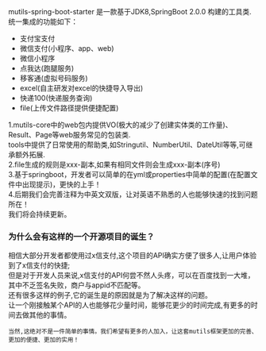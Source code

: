 mutils-spring-boot-starter 是一款基于JDK8,SpringBoot 2.0.0 构建的工具类.
统一集成的功能如下：
 - 支付宝支付
 - 微信支付(小程序、app、web)
 - 微信小程序
 - 点我达(跑腿服务)
 - 移客通(虚拟号码服务)
 - excel(自主研发对excel的快捷导入导出)
 - 快递100(快递服务查询)
 - file(上传文件路径提供便捷配置)
 
 
 1.mutils-core中的web包内提供VO(极大的减少了创建实体类的工作量)、Result、Page等web服务常见的包装类.<br/>
    tools中提供了日常使用的帮助类,如Stringutil、NumberUtil、DateUtil等等,可继承额外拓展.<br/>
 2.file生成的规则是xxx-副本,如果有相同文件则会生成xxx-副本(序号)<br/>
 3.基于springboot，开发者可以简单的在yml或properties中简单的配置(在配置文件中出现提示)，更快的上手！<br/>
 4.后期我们会完善注释为中英文双版，让对英语不熟悉的人也能够快速的找到问题所在！<br/>
   我们将会持续更新。<br/>

<h3>为什么会有这样的一个开源项目的诞生？</h3>
 	相信大部分开发者都使用过x信支付,这个项目的API确实方便了很多人,让用户体验到了x信支付的快捷;<br/>
	但是对于开发人员来说,x信支付的API何尝不然人头疼，可以在百度找到一大堆，其中不乏签名失败，商户与appid不匹配等。<br/>
	还有很多这样的例子,它的诞生是的原因就是为了解决这样的问题。<br/>
	让一个刚接触某个API的人也能够花少量时间，能够花更少的时间完成,有更多的时间去做其他的事情。<br/>
	
	当然,这绝对不是一件简单的事情。我们希望有更多的人加入，让这套mutils框架更加的完善、更加的便捷、更加的实用！
	
	
	

